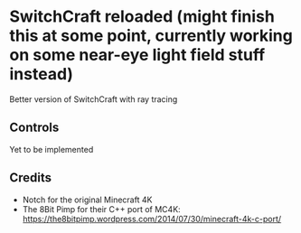 # SwitchCraft reloaded (might finish this at some point, currently working on some near-eye light field stuff instead)
Better version of SwitchCraft with ray tracing

## Controls
Yet to be implemented

## Credits
- Notch for the original Minecraft 4K
- The 8Bit Pimp for their C++ port of MC4K: https://the8bitpimp.wordpress.com/2014/07/30/minecraft-4k-c-port/
